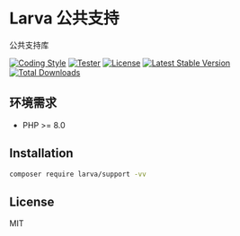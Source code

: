 # Larva 公共支持

公共支持库

[![Coding Style](https://github.com/larvatecn/support/actions/workflows/Linter.yml/badge.svg)](https://github.com/larvatecn/support/actions/workflows/Linter.yml)
[![Tester](https://github.com/larvatecn/support/actions/workflows/Tester.yml/badge.svg)](https://github.com/larvatecn/support/actions/workflows/Tester.yml)
[![License](https://poser.pugx.org/larva/support/license.svg)](https://packagist.org/packages/larva/support)
[![Latest Stable Version](https://poser.pugx.org/larva/support/v/stable.png)](https://packagist.org/packages/larva/support)
[![Total Downloads](https://poser.pugx.org/larva/support/downloads.png)](https://packagist.org/packages/larva/support)

## 环境需求

- PHP >= 8.0

## Installation

```bash
composer require larva/support -vv
```

## License

MIT
